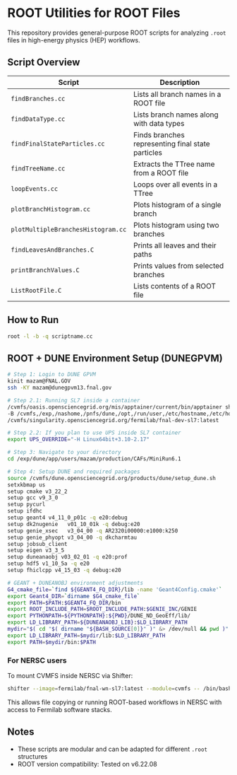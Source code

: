 # ROOT Utilities for ROOT Files

This repository provides general-purpose ROOT scripts for analyzing `.root` files in high-energy physics (HEP) workflows.

## Script Overview

| Script                             | Description                                      |
|------------------------------------|--------------------------------------------------|
| `findBranches.cc`                  | Lists all branch names in a ROOT file            |
| `findDataType.cc`                  | Lists branch names along with data types         |
| `findFinalStateParticles.cc`       | Finds branches representing final state particles|
| `findTreeName.cc`                  | Extracts the TTree name from a ROOT file         |
| `loopEvents.cc`                    | Loops over all events in a TTree                 |
| `plotBranchHistogram.cc`          | Plots histogram of a single branch               |
| `plotMultipleBranchesHistogram.cc`| Plots histogram using two branches               |
| `findLeavesAndBranches.C`         | Prints all leaves and their paths                |
| `printBranchValues.C`             | Prints values from selected branches             |
| `ListRootFile.C`                  | Lists contents of a ROOT file                    |

## How to Run

```bash
root -l -b -q scriptname.cc
```

## ROOT + DUNE Environment Setup (DUNEGPVM)

```bash
# Step 1: Login to DUNE GPVM
kinit mazam@FNAL.GOV      
ssh -KY mazam@dunegpvm13.fnal.gov

# Step 2.1: Running SL7 inside a container
/cvmfs/oasis.opensciencegrid.org/mis/apptainer/current/bin/apptainer shell --shell=/bin/bash \
-B /cvmfs,/exp,/nashome,/pnfs/dune,/opt,/run/user,/etc/hostname,/etc/hosts,/etc/krb5.conf --ipc --pid \
/cvmfs/singularity.opensciencegrid.org/fermilab/fnal-dev-sl7:latest

# Step 2.2: If you plan to use UPS inside SL7 container
export UPS_OVERRIDE="-H Linux64bit+3.10-2.17"

# Step 3: Navigate to your directory
cd /exp/dune/app/users/mazam/production/CAFs/MiniRun6.1

# Step 4: Setup DUNE and required packages
source /cvmfs/dune.opensciencegrid.org/products/dune/setup_dune.sh
setxkbmap us
setup cmake v3_22_2
setup gcc v9_3_0
setup pycurl
setup ifdhc
setup geant4 v4_11_0_p01c -q e20:debug
setup dk2nugenie   v01_10_01k -q debug:e20
setup genie_xsec   v3_04_00 -q AR2320i00000:e1000:k250
setup genie_phyopt v3_04_00 -q dkcharmtau
setup jobsub_client
setup eigen v3_3_5
setup duneanaobj v03_02_01 -q e20:prof
setup hdf5 v1_10_5a -q e20
setup fhiclcpp v4_15_03 -q debug:e20

# GEANT + DUNEANOBJ environment adjustments
G4_cmake_file=`find ${GEANT4_FQ_DIR}/lib -name 'Geant4Config.cmake'`
export Geant4_DIR=`dirname $G4_cmake_file`
export PATH=$PATH:$GEANT4_FQ_DIR/bin
export ROOT_INCLUDE_PATH=$ROOT_INCLUDE_PATH:$GENIE_INC/GENIE
export PYTHONPATH=${PYTHONPATH}:${PWD}/DUNE_ND_GeoEff/lib/
export LD_LIBRARY_PATH=${DUNEANAOBJ_LIB}:$LD_LIBRARY_PATH
mydir="$( cd "$( dirname "${BASH_SOURCE[0]}" )" &> /dev/null && pwd )"
export LD_LIBRARY_PATH=$mydir/lib:$LD_LIBRARY_PATH
export PATH=$mydir/bin:$PATH
```

### For NERSC users

To mount CVMFS inside NERSC via Shifter:

```bash
shifter --image=fermilab/fnal-wn-sl7:latest --module=cvmfs -- /bin/bash
```

This allows file copying or running ROOT-based workflows in NERSC with access to Fermilab software stacks.

## Notes

- These scripts are modular and can be adapted for different `.root` structures
- ROOT version compatibility: Tested on v6.22.08
